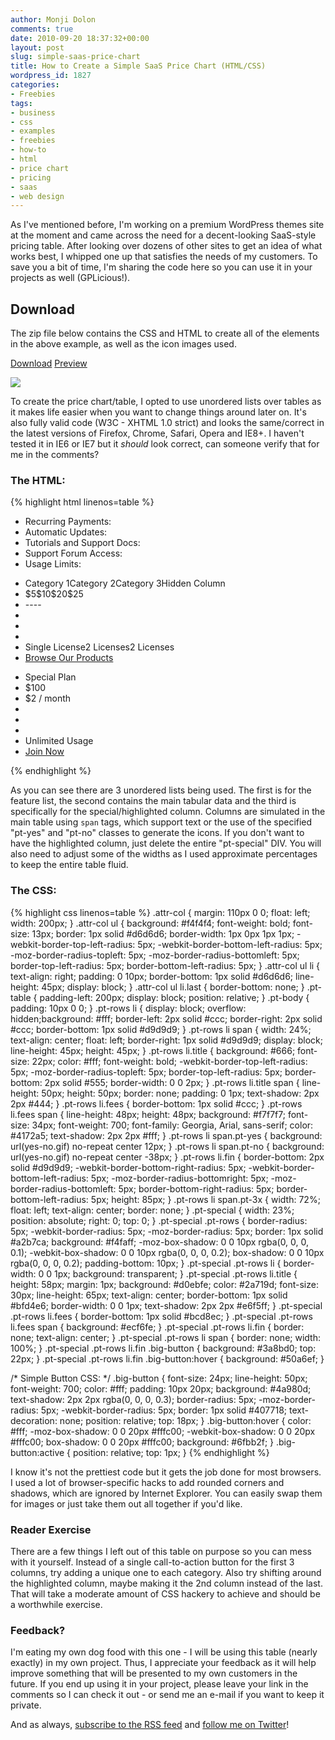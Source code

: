 ```yaml
---
author: Monji Dolon
comments: true
date: 2010-09-20 18:37:32+00:00
layout: post
slug: simple-saas-price-chart
title: How to Create a Simple SaaS Price Chart (HTML/CSS)
wordpress_id: 1827
categories:
- Freebies
tags:
- business
- css
- examples
- freebies
- how-to
- html
- price chart
- pricing
- saas
- web design
---
```


As I've mentioned before, I'm working on a premium WordPress themes site at the moment and came across the need for a decent-looking SaaS-style pricing table.  After looking over dozens of other sites to get an idea of what works best, I whipped one up that satisfies the needs of my customers.  To save you a bit of time, I'm sharing the code here so you can use it in your projects as well (GPLicious!).

## Download


The zip file below contains the CSS and HTML to create all of the elements in the above example, as well as the icon images used.

<div class="download">
  <a href="http://demos.devgrow.com/pricechart/pricechart.zip" class="primary">Download</a>
  <a href="http://demos.devgrow.com/pricechart/" class="secondary">Preview</a>
</div>

[![](http://devgrow.s3.amazonaws.com/assets/images/saas-pricechart.gif)](http://demos.devgrow.com/pricechart/)

To create the price chart/table, I opted to use unordered lists over tables as it makes life easier when you want to change things around later on.  It's also fully valid code (W3C - XHTML 1.0 strict) and looks the same/correct in the latest versions of Firefox, Chrome, Safari, Opera and IE8+.  I haven't tested it in IE6 or IE7 but it _should_ look correct, can someone verify that for me in the comments?

### The HTML:

{% highlight html linenos=table %}
<div class="price-chart">
    <div class="attr-col">
        <ul>
            <li>Recurring Payments:</li>
            <li>Automatic Updates:</li>
            <li>Tutorials and Support Docs:</li>
            <li>Support Forum Access:</li>
            <li class="last">Usage Limits:</li>
        </ul>
    </div>
    <div class="pt-table">
        <div class="pt-body">
            <ul class="pt-rows">
                <li class="title"><span>Category 1</span><span>Category 2</span><span>Category 3</span><span>Hidden Column</span></li>
                <li class="fees"><span>$5</span><span>$10</span><span>$20</span><span>$25</span></li>
                <li><span>-</span><span>-</span><span>-</span><span>-</span></li>
                <li><span class="pt-yes"></span><span class="pt-yes"></span><span class="pt-yes"></span><span class="pt-yes"></span></li>
                <li><span class="pt-no"></span><span class="pt-yes"></span><span class="pt-yes"></span><span class="pt-yes"></span></li>
                <li><span class="pt-no"></span><span class="pt-no"></span><span class="pt-no"></span><span class="pt-yes"></span></li>
                <li><span class="pt-no"></span><span>Single License</span><span>2 Licenses</span><span>2 Licenses</span></li>
                <li class="fin"><span class="pt-3x"><a href="./products" class="big-button">Browse Our Products</a></span></li>
            </ul>
        </div>
        <div class="pt-special">
            <ul class="pt-rows">
                <li class="title">Special Plan</li>
                <li class="fees"><span>$100</span></li>
                <li><span>$2 / month</span></li>
                <li><span class="pt-yes"></span></li>
                <li><span class="pt-yes"></span></li>
                <li><span class="pt-yes"></span></li>
                <li><span>Unlimited Usage</span></li>
                <li class="fin"><a href="./join" class="big-button">Join Now</a></li>
            </ul>
        </div>
    </div>
</div>
{% endhighlight %}

As you can see there are 3 unordered lists being used.  The first is for the feature list, the second contains the main tabular data and the third is specifically for the special/highlighted column.  Columns are simulated in the main table using `span` tags, which support text or the use of the specified "pt-yes" and "pt-no" classes to generate the icons.  If you don't want to have the highlighted column, just delete the entire "pt-special" DIV.  You will also need to adjust some of the widths as I used approximate percentages to keep the entire table fluid.

### The CSS:

{% highlight css linenos=table %}
.attr-col { margin: 110px 0 0; float: left; width: 200px; }
.attr-col ul { background: #f4f4f4; font-weight: bold; font-size: 13px; border: 1px solid #d6d6d6; border-width: 1px 0px 1px 1px; -webkit-border-top-left-radius: 5px; -webkit-border-bottom-left-radius: 5px; -moz-border-radius-topleft: 5px; -moz-border-radius-bottomleft: 5px; border-top-left-radius: 5px; border-bottom-left-radius: 5px; }
.attr-col ul li { text-align: right; padding: 0 10px; border-bottom: 1px solid #d6d6d6; line-height: 45px; display: block; }
.attr-col ul li.last { border-bottom: none; }
.pt-table { padding-left: 200px; display: block; position: relative; }
.pt-body { padding: 10px 0 0; }
.pt-rows li { display: block; overflow: hidden;background: #fff; border-left: 2px solid #ccc; border-right: 2px solid #ccc; border-bottom: 1px solid #d9d9d9;  }
.pt-rows li span { width: 24%; text-align: center; float: left; border-right: 1px solid #d9d9d9; display: block; line-height: 45px; height: 45px; }
.pt-rows li.title { background: #666; font-size: 22px; color: #fff; font-weight: bold; -webkit-border-top-left-radius: 5px; -moz-border-radius-topleft: 5px; border-top-left-radius: 5px; border-bottom: 2px solid #555; border-width: 0 0 2px; }
.pt-rows li.title span { line-height: 50px; height: 50px; border: none; padding: 0 1px; text-shadow: 2px 2px #444; }
.pt-rows li.fees { border-bottom: 1px solid #ccc; }
.pt-rows li.fees span { line-height: 48px; height: 48px; background: #f7f7f7; font-size: 34px; font-weight: 700; font-family: Georgia, Arial, sans-serif; color: #4172a5; text-shadow: 2px 2px #fff; }
.pt-rows li span.pt-yes { background: url(yes-no.gif) no-repeat center 12px; }
.pt-rows li span.pt-no { background: url(yes-no.gif) no-repeat center -38px; }
.pt-rows li.fin { border-bottom: 2px solid #d9d9d9; -webkit-border-bottom-right-radius: 5px; -webkit-border-bottom-left-radius: 5px; -moz-border-radius-bottomright: 5px; -moz-border-radius-bottomleft: 5px; border-bottom-right-radius: 5px; border-bottom-left-radius: 5px; height: 85px; }
.pt-rows li span.pt-3x { width: 72%; float: left; text-align: center; border: none; }
.pt-special { width: 23%; position: absolute; right: 0; top: 0; }
.pt-special .pt-rows { border-radius: 5px; -webkit-border-radius: 5px; -moz-border-radius: 5px; border: 1px solid #a2b7ca; background: #f4faff; 	-moz-box-shadow: 0 0 10px rgba(0, 0, 0, 0.1); -webkit-box-shadow: 0 0 10px rgba(0, 0, 0, 0.2); box-shadow: 0 0 10px rgba(0, 0, 0, 0.2); padding-bottom: 10px; }
.pt-special .pt-rows li { border-width: 0 0 1px; background: transparent; }
.pt-special .pt-rows li.title { height: 58px; margin: 1px; background: #d0ebfe; color: #2a719d; font-size: 30px; line-height: 65px; text-align: center; border-bottom: 1px solid #bfd4e6; border-width: 0 0 1px; text-shadow: 2px 2px #e6f5ff; }
.pt-special .pt-rows li.fees { border-bottom: 1px solid #bcd8ec; }
.pt-special .pt-rows li.fees span { background: #ecf6fe; }
.pt-special .pt-rows li.fin { border: none; text-align: center; }
.pt-special .pt-rows li span { border: none; width: 100%; }
.pt-special .pt-rows li.fin .big-button { background: #3a8bd0; top: 22px; }
.pt-special .pt-rows li.fin .big-button:hover { background: #50a6ef; }

/* Simple Button CSS: */
.big-button { font-size: 24px; line-height: 50px; font-weight: 700; color: #fff; padding: 10px 20px; background: #4a980d; text-shadow: 2px 2px rgba(0, 0, 0, 0.3); border-radius: 5px; -moz-border-radius: 5px; -webkit-border-radius: 5px; border: 1px solid #407718; text-decoration: none; position: relative; top: 18px; }
.big-button:hover { color: #fff; -moz-box-shadow: 0 0 20px #fffc00; -webkit-box-shadow: 0 0 20px #fffc00; box-shadow: 0 0 20px #fffc00; background: #6fbb2f; }
.big-button:active { position: relative; top: 1px; }
{% endhighlight %}

I know it's not the prettiest code but it gets the job done for most browsers.  I used a lot of browser-specific hacks to add rounded corners and shadows, which are ignored by Internet Explorer.  You can easily swap them for images or just take them out all together if you'd like.

### Reader Exercise

There are a few things I left out of this table on purpose so you can mess with it yourself.  Instead of a single call-to-action button for the first 3 columns, try adding a unique one to each category.  Also try shifting around the highlighted column, maybe making it the 2nd column instead of the last.  That will take a moderate amount of CSS hackery to achieve and should be a worthwhile exercise.

### Feedback?

I'm eating my own dog food with this one - I will be using this table (nearly exactly) in my own project.  Thus, I appreciate your feedback as it will help improve something that will be presented to my own customers in the future.  If you end up using it in your project, please leave your link in the comments so I can check it out - or send me an e-mail if you want to keep it private.

And as always, [subscribe to the RSS feed](http://feeds.feedburner.com/devgrow) and [follow me on Twitter](http://twitter.com/ThinkDevGrow)!
